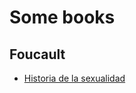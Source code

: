 # Some books

## Foucault

* [Historia de la sexualidad](http://www.uruguaypiensa.org.uy/imgnoticias/681.pdf)
